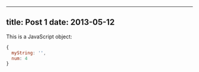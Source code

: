 ----
title:   Post 1
date:    2013-05-12
----

This is a JavaScript object:
```js
{
  myString: '',
  num: 4
}
```
